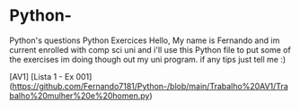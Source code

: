 # Python-
Python's questions
 Python Exercices 
Hello, My name is Fernando and im current enrolled with comp sci uni and i'll use this Python file to put some of the exercises im doing though out my uni program.
if any tips just tell me :)


[AV1]
[Lista 1 - Ex 001] (https://github.com/Fernando7181/Python-/blob/main/Trabalho%20AV1/Trabalho%20mulher%20e%20homen.py)
